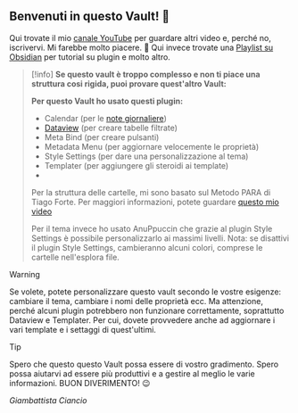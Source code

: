 
## Benvenuti in questo Vault! 👋

Qui trovate il mio [canale YouTube](https://www.youtube.com/@GiambattistaCiancio) per guardare altri video e, perché no, iscrivervi. Mi farebbe molto piacere. 🙏 Qui invece trovate una [Playlist su Obsidian](https://youtube.com/playlist?list=PLZBoOA4enayocyEuWybJw7RLkp749O6RH&si=yxyxNk2HOkQHgr7S) per tutorial su plugin e molto altro. 

> [!info]
> **Se questo vault è troppo complesso e non ti piace una struttura cosi rigida, puoi provare quest'altro Vault:** 
> 
> **Per questo Vault ho usato questi plugin:**
> - Calendar (per le [note giornaliere](https://youtu.be/CjVbhDReFSY?si=hosVcUHmrTb9mvtW))
> - [Dataview](https://youtu.be/GH2vo9lVOg4?si=rA0VMMEVbbJ7Zkva) (per creare tabelle filtrate)
> - Meta Bind (per creare pulsanti)
> - Metadata Menu (per aggiornare velocemente le proprietà)
> - Style Settings (per dare una personalizzazione al tema)
> - Templater (per aggiungere gli steroidi ai template)
> - 
> Per la struttura delle cartelle, mi sono basato sul Metodo PARA di Tiago Forte. Per maggiori informazioni, potete guardare [questo mio video](https://youtu.be/UhWRNcEvS9M?si=UukActXtE2W64oFC) 
> 
> Per il tema invece ho usato AnuPpuccin che grazie al plugin Style Settings è possibile personalizzarlo ai massimi livelli. Nota: se disattivi il plugin Style Settings, cambieranno alcuni colori, comprese le cartelle nell'esplora file.
> 
> 

> [!WARNING]
> Se volete, potete personalizzare questo vault secondo le vostre esigenze: cambiare il tema, cambiare i nomi delle proprietà ecc. Ma attenzione, perché alcuni plugin potrebbero non funzionare correttamente, soprattutto Dataview e Templater. Per cui, dovete provvedere anche ad aggiornare i vari template e i settaggi di quest'ultimi. 
> 

> [!Tip]
> Spero che questo questo Vault possa essere di vostro gradimento. Spero possa aiutarvi ad essere più produttivi e a gestire al meglio le varie informazioni. BUON DIVERIMENTO! 😉
> 
> _Giambattista Ciancio_



